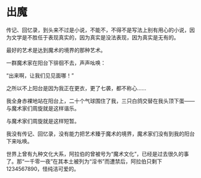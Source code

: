    

# 出魔

传记、回忆录，到头来不过是小说，不能不，不得不是写法上别有用心的小说，因为文学是不胜任于表现真实的，因为真实是没法表现，因为真实是无有的。

最好的艺术是达到魔术的境界的那种艺术。

一群魔术家在阳台下徘徊不去，声声吆唤：

“出来啊，让我们见见面哪！”

之所以不上阳台是因为我正在更衣，更了七袭，都不称心……

我全身赤裸地站在阳台上，二十个气球围住了我，三只白鸽交替在我头顶下蛋——与魔术家们周旋就是这样谐乐。

与魔术家们周旋就是这样短暂。

我没有传记、回忆录，没有能力把艺术臻于魔术的境界，魔术家们没有到我的阳台下来吆唤。

世界上曾有九种文化大系，阿拉伯的曾被号为“魔术文化”，已经是过去很久的事了。那“一千零一夜”在其本土被列为“淫书”而遭禁后，阿拉伯只剩下1234567890，怪纯洁可爱的。